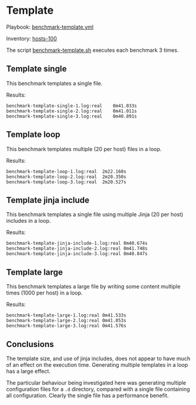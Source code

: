 # Template

Playbook: [benchmark-template.yml](ansible/benchmark-template.yml)

Inventory: [hosts-100](ansible/inventory/hosts-100)

The script [benchmark-template.sh](benchmark-template.sh) executes each
benchmark 3 times.

## Template single

This benchmark templates a single file.

Results:

```
benchmark-template-single-1.log:real	0m41.033s
benchmark-template-single-2.log:real	0m41.011s
benchmark-template-single-3.log:real	0m40.891s
```

## Template loop

This benchmark templates multiple (20 per host) files in a loop.

Results:

```
benchmark-template-loop-1.log:real	2m22.160s
benchmark-template-loop-2.log:real	2m20.350s
benchmark-template-loop-3.log:real	2m20.527s
```

## Template jinja include

This benchmark templates a single file using multiple Jinja (20 per host)
includes in a loop.

Results:

```
benchmark-template-jinja-include-1.log:real	0m40.674s
benchmark-template-jinja-include-2.log:real	0m41.748s
benchmark-template-jinja-include-3.log:real	0m40.847s
```

## Template large

This benchmark templates a large file by writing some content multiple times
(1000 per host) in a loop.

Results:

```
benchmark-template-large-1.log:real	0m41.533s
benchmark-template-large-2.log:real	0m41.053s
benchmark-template-large-3.log:real	0m41.576s
```

## Conclusions

The template size, and use of jinja includes, does not appear to have much of
an effect on the execution time. Generating multiple templates in a loop has a
large effect.

The particular behaviour being investigated here was generating multiple
configuration files for a `.d` directory, compared with a single file
containing all configuration. Clearly the single file has a performance
benefit.
